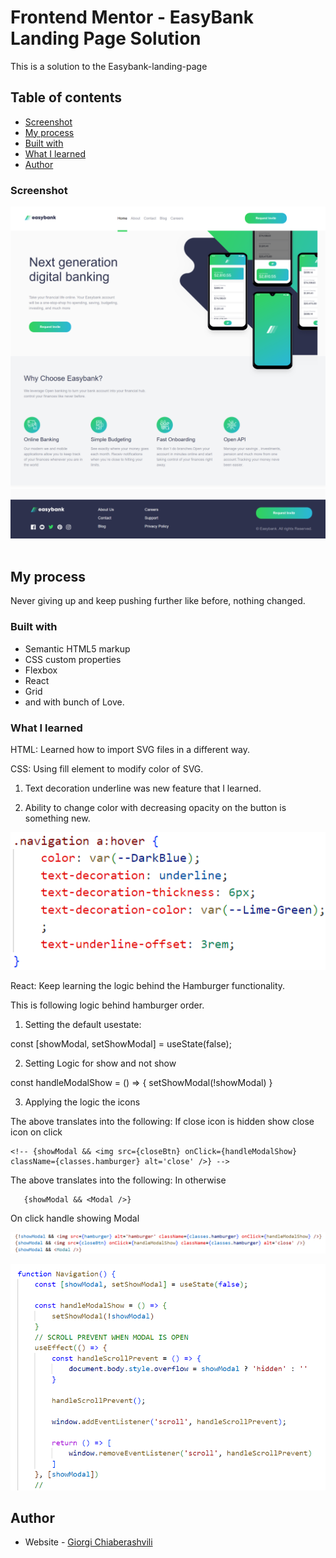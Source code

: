 # Frontend Mentor - EasyBank Landing Page Solution

This is a solution to the Easybank-landing-page

## Table of contents

  - [Screenshot](#screenshot)
  - [My process](#my-process)
  - [Built with](#built-with)
  - [What I learned](#what-i-learned)
  - [Author](#author)

### Screenshot

![](./src/images/Screenshot%202023-12-07%20142809.png)
![](./src/images/Screenshot%202023-12-07%20142846.png)
![]()


## My process

Never giving up and keep pushing further like before, nothing changed.

### Built with

- Semantic HTML5 markup
- CSS custom properties
- Flexbox 
- React
- Grid
- and with bunch of Love.

### What I learned

HTML: Learned how to import SVG files in a different way.

CSS: Using fill element to modify color of SVG.

1) Text decoration underline was new feature that I learned. 

2) Ability to change color with decreasing opacity on the button is something new.

![](./src/images/Screenshot%202023-12-07%20143023.png)

React: Keep learning the logic behind the Hamburger functionality.

This is following logic behind hamburger order.

1) Setting the default usestate:

const [showModal, setShowModal] = useState(false);

2)  Setting Logic for show and not show

const handleModalShow = () => {
        setShowModal(!showModal)
    }

3) Applying the logic the icons

      <!-- {!showModal && <img src={hamburger} alt='hamburger' className={classes.hamburger} onClick={handleModalShow} />} -->

The above translates into the following: If  close icon is hidden show close icon on click

    <!-- {showModal && <img src={closeBtn} onClick={handleModalShow} className={classes.hamburger} alt='close' />} -->

The above translates into the following: In otherwise

       {showModal && <Modal />}

On click handle showing Modal

![](./src/images/Screenshot%202023-12-07%20145007.png)

![](./src/images/Screenshot%202023-12-07%20144443.png)


## Author

- Website - [Giorgi Chiaberashvili](https://giorgichiaberashvili.github.io/)



